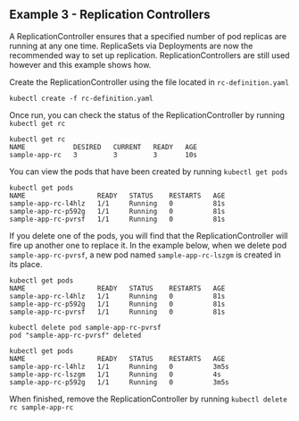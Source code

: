 ## Example 3 - Replication Controllers

A ReplicationController ensures that a specified number of pod replicas are running at any one time. ReplicaSets via Deployments are now the recommended way to set up replication. ReplicationControllers are still used however and this example shows how.

Create the ReplicationController using the file located in `rc-definition.yaml`

`kubectl create -f rc-definition.yaml`

Once run, you can check the status of the ReplicationController by running `kubectl get rc`

```
kubectl get rc 
NAME            DESIRED   CURRENT   READY   AGE
sample-app-rc   3         3         3       10s
```

You can view the pods that have been created by running `kubectl get pods`

```
kubectl get pods
NAME                  READY   STATUS    RESTARTS   AGE
sample-app-rc-l4hlz   1/1     Running   0          81s
sample-app-rc-p592g   1/1     Running   0          81s
sample-app-rc-pvrsf   1/1     Running   0          81s
```

If you delete one of the pods, you will find that the ReplicationController will fire up another one to replace it. In the example below, when we delete pod `sample-app-rc-pvrsf`, a new pod named `sample-app-rc-lszgm` is created in its place.

```
kubectl get pods
NAME                  READY   STATUS    RESTARTS   AGE
sample-app-rc-l4hlz   1/1     Running   0          81s
sample-app-rc-p592g   1/1     Running   0          81s
sample-app-rc-pvrsf   1/1     Running   0          81s

kubectl delete pod sample-app-rc-pvrsf
pod "sample-app-rc-pvrsf" deleted

kubectl get pods                      
NAME                  READY   STATUS    RESTARTS   AGE
sample-app-rc-l4hlz   1/1     Running   0          3m5s
sample-app-rc-lszgm   1/1     Running   0          4s
sample-app-rc-p592g   1/1     Running   0          3m5s
```
When finished, remove the ReplicationController by running `kubectl delete rc sample-app-rc`